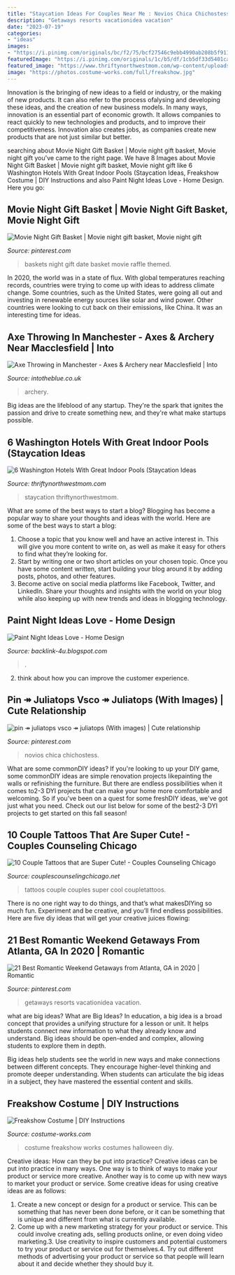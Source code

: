 ```yaml
---
title: "Staycation Ideas For Couples Near Me : Novios Chica Chichostess"
description: "Getaways resorts vacationidea vacation"
date: "2023-07-19"
categories:
- "ideas"
images:
- "https://i.pinimg.com/originals/bc/f2/75/bcf27546c9ebb4990ab208b5f91112b6.png"
featuredImage: "https://i.pinimg.com/originals/1c/b5/df/1cb5df33d5401ca369b00d37ce770d95.jpg"
featured_image: "https://www.thriftynorthwestmom.com/wp-content/uploads/2017/01/Attachment-1-2019-09-30T100736.615.jpeg"
image: "https://photos.costume-works.com/full/freakshow.jpg"
---
```



Innovation is the bringing of new ideas to a field or industry, or the making of new products. It can also refer to the process ofalysing and developing these ideas, and the creation of new business models. In many ways, innovation is an essential part of economic growth. It allows companies to react quickly to new technologies and products, and to improve their competitiveness. Innovation also creates jobs, as companies create new products that are not just similar but better.

	

		
searching about Movie Night Gift Basket | Movie night gift basket, Movie night gift you've came to the right page. We have 8 Images about Movie Night Gift Basket | Movie night gift basket, Movie night gift like 6 Washington Hotels With Great Indoor Pools (Staycation Ideas, Freakshow Costume | DIY Instructions and also Paint Night Ideas Love - Home Design. Here you go:
		
    
## Movie Night Gift Basket | Movie Night Gift Basket, Movie Night Gift

<img loading=lazy src="https://i.pinimg.com/originals/6e/42/30/6e4230ca0b9205cc9ff7a8700b6d3e05.jpg" onerror="this.onerror=null;this.src='https://tse3.mm.bing.net/th?id=OIP.SUseniKCl0jOuSTr7MTWAgHaJ4&amp;pid=15.1';" alt="Movie Night Gift Basket | Movie night gift basket, Movie night gift">

_Source: pinterest.com_

>baskets night gift date basket movie raffle themed. 

	

In 2020, the world was in a state of flux. With global temperatures reaching records, countries were trying to come up with ideas to address climate change. Some countries, such as the United States, were going all out and investing in renewable energy sources like solar and wind power. Other countries were looking to cut back on their emissions, like China. It was an interesting time for ideas.

    
## Axe Throwing In Manchester - Axes &amp; Archery Near Macclesfield | Into

<img loading=lazy src="https://www.intotheblue.co.uk/images/assets/uploaded/~lg-800x800/~lg-crop-Madrenaline-two-guys-posing-with-axe.jpg" onerror="this.onerror=null;this.src='https://tse1.mm.bing.net/th?id=OIP.bjtyu-GyO6lXPAzSUjzWLQHaHa&amp;pid=15.1';" alt="Axe Throwing in Manchester - Axes &amp; Archery near Macclesfield | Into">

_Source: intotheblue.co.uk_

>archery. 

	

Big ideas are the lifeblood of any startup. They're the spark that ignites the passion and drive to create something new, and they're what make startups possible.

    
## 6 Washington Hotels With Great Indoor Pools (Staycation Ideas

<img loading=lazy src="https://www.thriftynorthwestmom.com/wp-content/uploads/2017/01/Attachment-1-2019-09-30T100736.615.jpeg" onerror="this.onerror=null;this.src='https://tse2.mm.bing.net/th?id=OIP._8IYBg3mY1VtTKH1NHOL_QHaJ3&amp;pid=15.1';" alt="6 Washington Hotels With Great Indoor Pools (Staycation Ideas">

_Source: thriftynorthwestmom.com_

>staycation thriftynorthwestmom. 

	

What are some of the best ways to start a blog?
Blogging has become a popular way to share your thoughts and ideas with the world. Here are some of the best ways to start a blog: 
1. Choose a topic that you know well and have an active interest in. This will give you more content to write on, as well as make it easy for others to find what they’re looking for. 
2. Start by writing one or two short articles on your chosen topic. Once you have some content written, start building your blog around it by adding posts, photos, and other features. 
3. Become active on social media platforms like Facebook, Twitter, and LinkedIn. Share your thoughts and insights with the world on your blog while also keeping up with new trends and ideas in blogging technology. 

    
## Paint Night Ideas Love - Home Design

<img loading=lazy src="https://i.pinimg.com/originals/b7/2a/41/b72a41822efdd35668debc0412e8e26a.jpg" onerror="this.onerror=null;this.src='https://tse4.mm.bing.net/th?id=OIP.sNQM18QebAH2i2kZaNSYbwAAAA&amp;pid=15.1';" alt="Paint Night Ideas Love - Home Design">

_Source: backlink-4u.blogspot.com_

>. 

	

2. think about how you can improve the customer experience.

    
## Pin ↠ Juliatops Vsco ↠ Juliatops (With Images) | Cute Relationship

<img loading=lazy src="https://i.pinimg.com/originals/1c/b5/df/1cb5df33d5401ca369b00d37ce770d95.jpg" onerror="this.onerror=null;this.src='https://tse4.mm.bing.net/th?id=OIP.IhoAphCK2cQHji4TrK3JhgHaJ3&amp;pid=15.1';" alt="pin ↠ juliatops vsco ↠ juliatops (With images) | Cute relationship">

_Source: pinterest.com_

>novios chica chichostess. 

	

What are some commonDIY ideas?
If you're looking to up your DIY game, some commonDIY ideas are simple renovation projects likepainting the walls or refinishing the furniture. But there are endless possibilities when it comes to2-3 DYI projects that can make your home more comfortable and welcoming. So if you've been on a quest for some freshDIY ideas, we've got just what you need. Check out our list below for some of the best2-3 DYI projects to get started on this fall season!

    
## 10 Couple Tattoos That Are Super Cute! - Couples Counseling Chicago

<img loading=lazy src="https://www.couplescounselingchicago.net/wp-content/uploads/2014/10/tattoos-couples-8.jpg" onerror="this.onerror=null;this.src='https://tse4.mm.bing.net/th?id=OIP.i3EHTZLknjYpMlnIFRKGvgHaJ6&amp;pid=15.1';" alt="10 Couple Tattoos that are Super Cute! - Couples Counseling Chicago">

_Source: couplescounselingchicago.net_

>tattoos couple couples super cool coupletattoos. 

	

There is no one right way to do things, and that’s what makesDIYing so much fun. Experiment and be creative, and you’ll find endless possibilities. Here are five diy ideas that will get your creative juices flowing:

    
## 21 Best Romantic Weekend Getaways From Atlanta, GA In 2020 | Romantic

<img loading=lazy src="https://i.pinimg.com/originals/bc/f2/75/bcf27546c9ebb4990ab208b5f91112b6.png" onerror="this.onerror=null;this.src='https://tse4.mm.bing.net/th?id=OIP.Uo4pKZD0TYH7FOrUAcnkpgAAAA&amp;pid=15.1';" alt="21 Best Romantic Weekend Getaways from Atlanta, GA in 2020 | Romantic">

_Source: pinterest.com_

>getaways resorts vacationidea vacation. 

	

what are big ideas?
What are Big Ideas?
In education, a big idea is a broad concept that provides a unifying structure for a lesson or unit. It helps students connect new information to what they already know and understand. Big ideas should be open-ended and complex, allowing students to explore them in depth.

Big ideas help students see the world in new ways and make connections between different concepts. They encourage higher-level thinking and promote deeper understanding. When students can articulate the big ideas in a subject, they have mastered the essential content and skills.

    
## Freakshow Costume | DIY Instructions

<img loading=lazy src="https://photos.costume-works.com/full/freakshow.jpg" onerror="this.onerror=null;this.src='https://tse1.mm.bing.net/th?id=OIP.7dvhduJ9x3dfiiJ3lpLqVQHaKO&amp;pid=15.1';" alt="Freakshow Costume | DIY Instructions">

_Source: costume-works.com_

>costume freakshow works costumes halloween diy. 

	

Creative ideas: How can they be put into practice?
Creative ideas can be put into practice in many ways. One way is to think of ways to make your product or service more creative. Another way is to come up with new ways to market your product or service. Some creative ideas for using creative ideas are as follows:
1. Create a new concept or design for a product or service. This can be something that has never been done before, or it can be something that is unique and different from what is currently available.
2. Come up with a new marketing strategy for your product or service. This could involve creating ads, selling products online, or even doing video marketing.3. Use creativity to inspire customers and potential customers to try your product or service out for themselves.4. Try out different methods of advertising your product or service so that people will learn about it and decide whether they should buy it.

